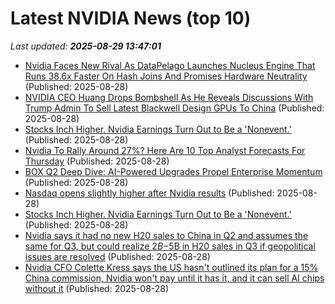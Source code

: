 # Latest NVIDIA News (top 10)
_Last updated: **2025-08-29 13:47:01**_

- [Nvidia Faces New Rival As DataPelago Launches Nucleus Engine That Runs 38.6x Faster On Hash Joins And Promises Hardware Neutrality](https://finance.yahoo.com/news/nvidia-faces-rival-datapelago-launches-134512054.html) (Published: 2025-08-28)
- [NVIDIA CEO Huang Drops Bombshell As He Reveals Discussions With Trump Admin To Sell Latest Blackwell Design GPUs To China](https://wccftech.com/nvidia-ceo-huang-drops-bombshell-as-he-reveals-discussions-with-trump-admin-to-sell-latest-blackwell-design-gpus-to-china/) (Published: 2025-08-28)
- [Stocks Inch Higher. Nvidia Earnings Turn Out to Be a 'Nonevent.'](https://biztoc.com/x/a434b541ec5a5d63) (Published: 2025-08-28)
- [Nvidia To Rally Around 27%? Here Are 10 Top Analyst Forecasts For Thursday](https://biztoc.com/x/282c52d752b0e84f) (Published: 2025-08-28)
- [BOX Q2 Deep Dive: AI-Powered Upgrades Propel Enterprise Momentum](https://finance.yahoo.com/news/box-q2-deep-dive-ai-134045029.html) (Published: 2025-08-28)
- [Nasdaq opens slightly higher after Nvidia results](https://economictimes.indiatimes.com/markets/stocks/news/nasdaq-opens-slightly-higher-after-nvidia-results/articleshow/123566068.cms) (Published: 2025-08-28)
- [Stocks Inch Higher. Nvidia Earnings Turn Out to Be a 'Nonevent.'](https://www.barrons.com/livecoverage/stock-market-news-today-082825) (Published: 2025-08-28)
- [Nvidia says it had no new H20 sales to China in Q2 and assumes the same for Q3, but could realize $2B-$5B in H20 sales in Q3 if geopolitical issues are resolved](https://biztoc.com/x/c5866364944babdb) (Published: 2025-08-28)
- [Nvidia CFO Colette Kress says the US hasn't outlined its plan for a 15% China commission, Nvidia won't pay until it has it, and it can sell AI chips without it](https://biztoc.com/x/7200fc02948b8125) (Published: 2025-08-28)
